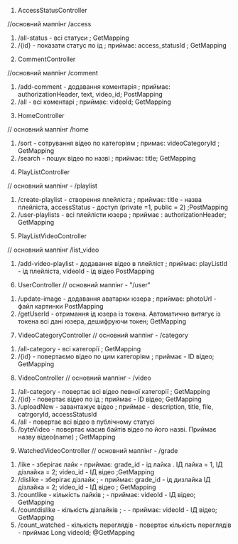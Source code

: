
1. AccessStatusController

//основний маппінг  /access

1) /all-status - всі статуси   ;  GetMapping
2) /{id}       - показати статус по ід  ;  приймає: access_statusId ; GetMapping

2. CommentController

//основний маппінг  /comment
1) /add-comment  - додавання коментарія  ; приймає: authorizationHeader, text, video_id;  PostMapping
2) /all        - всі коментарі    ;  приймає: videoId;  GetMapping


3. HomeController

//  основний маппінг   /home  
1) /sort   - сотрування відео по категоріям  ; примає:  videoCategoryId ; GetMapping
2) /search  - пошук відео по назві  ; приймає: title;   GetMapping 


4. PlayListController

//  основний маппінг -   /playlist  

1) /create-playlist   - створення плейліста   ; приймає: title - назва плейліста, accessStatus - доступ (private =1, public = 2)    ;PostMapping
2) /user-playlists    - всі плейлісти юзера   ; приймає : authorizationHeader;  GetMapping

5. PlayListVideoController

// основний маппінг /list_video
1)  /add-video-playlist    - додавання відео в плейліст  ;  приймає: playListId - ід плейліста, videoId - ід відео PostMapping

6. UserController
//  основний маппінг    -   "/user"
1) /update-image   - додавання аватарки юзера  ; приймає: photoUrl - файл картинки   PostMapping
2) /getUserId   - отримання ід юзера із токена. Автоматично витягує із токена всі дані юзера, дешифруючи токен; GetMapping

7. VideoCategoryController
//  основний маппінг    -   /category
1) /all-category -  всі категорії ;  GetMapping
2)  /{id}   - повертаємо відео по цим категоріям ; приймає - ID відео;  GetMapping

8. VideoController
//  основний маппінг -  /video
1) /all-category  - повертає всі відео певної категорії ; GetMapping
2) /{id}    - повертає відео по ід  ;  приймає - ID відео;   GetMapping
3) /uploadNew  - завантажує відео ;  приймає - description, title, file, catrgoryId, accessStatusId
4) /all  -  повертає всі відео в публічному статусі
5) /byteVideo  - повертає масив байтів відео по його назві. Приймає назву відео(name) ; GetMapping


9. WatchedVideoController
   //  основний маппінг    -  /grade
1) /like - зберігає лайк  - приймає:  grade_id - ід лайка . ІД лайка = 1, ІД дізлайка = 2;  video_id - ІД відео   ;GetMapping
2) /dislike  - зберігає дізлайк  ; - приймає:  grade_id - ід дизлайка  ІД дізлайка = 2;  video_id - ІД відео  ;  GetMapping
3) /countlike - кількість лайків   ;  - приймає:  videoId - ІД відео;  GetMapping
4) /countdislike - кількість дізлайків    ;  - - приймає:  videoId - ІД відео; GetMapping
5) /count_watched - кількість переглядів - повертає кількість переглядів - приймає Long videoId;      @GetMapping

